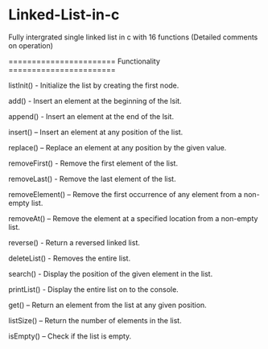 # Linked-List-in-c
Fully intergrated single linked list in c with 16 functions (Detailed comments on operation)


======================= Functionality ======================= 


listInit() - Initialize the list by creating the first node.

add() - Insert an element at the beginning of the lsit.

append() - Insert an element at the end of the lsit.

insert() – Insert an element at any position of the list.

replace() – Replace an element at any position by the given value.

removeFirst() - Remove the first element of the list.

removeLast() - Remove the last element of the list.

removeElement() – Remove the first occurrence of any element from a non-empty list.

removeAt() – Remove the element at a specified location from a non-empty list.

reverse() - Return a reversed linked list.

deleteList() - Removes the entire list.

search() - Display the position of the given element in the list.

printList() - Display the entire list on to the console.

get() – Return an element from the list at any given position. 

listSize() – Return the number of elements in the list. 

isEmpty() – Check if the list is empty.
